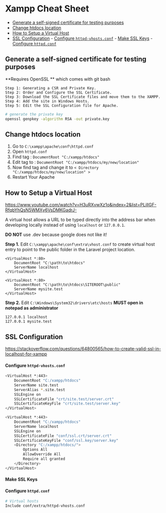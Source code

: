 # Xampp Cheat Sheet

<!-- TOC -->

- [Generate a self-signed certificate for testing purposes](#generate-a-self-signed-certificate-for-testing-purposes)
- [Change htdocs location](#change-htdocs-location)
- [How to Setup a Virtual Host](#how-to-setup-a-virtual-host)
- [SSL Configuration](#ssl-configuration)
        - [Configure `httpd-vhosts.conf`](#configure-httpd-vhostsconf)
        - [Make SSL Keys](#make-ssl-keys)
        - [Configure `httpd.conf`](#configure-httpdconf)

<!-- /TOC -->


<a id="markdown-generate-a-self-signed-certificate-for-testing-purposes" name="generate-a-self-signed-certificate-for-testing-purposes"></a>

## Generate a self-signed certificate for testing purposes

**Requires OpenSSL ** which comes with git bash

    Step 1: Generating a CSR and Private Key.
    Step 2: Order and Configure the SSL Certificate.
    Step 3: Download the SSL Certificate files and move them to the XAMPP.
    Step 4: Add the site in Windows Hosts.
    Step 5: Edit the SSL Configuration file for Apache.

```bash
# generate the private key
openssl genpkey -algorithm RSA -out private.key
```

<a id="markdown-change-htdocs-location" name="change-htdocs-location"></a>

## Change htdocs location


1. Go to `C:\xampp\apache\conf\httpd.conf`
2. Open `httpd.conf`
3. Find tag : `DocumentRoot "C:/xampp/htdocs"`
4. Edit tag to : `DocumentRoot "C:/xampp/htdocs/my/new/location"`
5. Now find tag and change it to `< Directory "C:/xampp/htdocs/my/new/location" >`
6. Restart Your Apache


<a id="markdown-how-to-setup-a-virtual-host" name="how-to-setup-a-virtual-host"></a>

## How to Setup a Virtual Host

https://www.youtube.com/watch?v=H3uRXvwXz1o&index=2&list=PLillGF-RfqbYhQsN5WMXy6VsDMKGadrJ-

A virtual host allows a URL to be typed directly into the address bar when developing locally instead of using `localhost` or `127.0.0.1`.

**DO NOT** use .dev because google does not like it!

**Step 1.** Edit `C:\xampp\apache\conf\extra\vhost.conf` to create virtual host entry to point to the public folder in the Laravel project location.

```
<VirtualHost *:80>
	DocumentRoot "C:\path\to\htdocs"
	ServerName localhost
</VirtualHost>

<VirtualHost *:80>
	DocumentRoot "C:\path\to\htdocs\SITEROOT\public"
	ServerName mysite.test
</VirtualHost>
```

**Step 2.** Edit `C:\Windows\System32\drivers\etc\hosts` **MUST open in notepad as administrator**

```
127.0.0.1 localhost
127.0.0.1 mysite.test
```

<a id="markdown-ssl-configuration" name="ssl-configuration"></a>

## SSL Configuration

https://stackoverflow.com/questions/64800565/how-to-create-valid-ssl-in-localhost-for-xampp

<a id="markdown-configure-httpd-vhostsconf" name="configure-httpd-vhostsconf"></a>

#### Configure `httpd-vhosts.conf`

```bash
<VirtualHost *:443>
    DocumentRoot "C:/xampp/htdocs"
    ServerName site.test
    ServerAlias *.site.test
    SSLEngine on
    SSLCertificateFile "crt/site.test/server.crt"
    SSLCertificateKeyFile "crt/site.test/server.key"
</VirtualHost>
 ```

```bash
<VirtualHost *:443>
    DocumentRoot "C:/xampp/htdocs"
    ServerName localhost
    SSLEngine on
    SSLCertificateFile "conf/ssl.crt/server.crt"
    SSLCertificateKeyFile "conf/ssl.key/server.key"
    <Directory "C:/xampp/htdocs/">
        Options All
        AllowOverride All
        Require all granted
    </Directory>
</VirtualHost>
 ```
<a id="markdown-make-ssl-keys" name="make-ssl-keys"></a>

#### Make SSL Keys

<a id="markdown-configure-httpdconf" name="configure-httpdconf"></a>

#### Configure `httpd.conf`

```bash
# Virtual hosts
Include conf/extra/httpd-vhosts.conf
```
